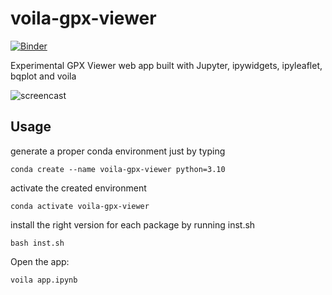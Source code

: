 # voila-gpx-viewer

[![Binder](https://mybinder.org/badge_logo.svg)](https://mybinder.org/v2/gh/jtpio/voila-gpx-viewer/master?urlpath=voila%2Frender%2Fapp.ipynb)

Experimental GPX Viewer web app built with Jupyter, ipywidgets, ipyleaflet, bqplot and voila

![screencast](https://user-images.githubusercontent.com/591645/60527710-0ff1c680-9cf3-11e9-87b5-8711fd3da344.gif)

## Usage

generate a proper conda environment just by typing

```
conda create --name voila-gpx-viewer python=3.10
```

activate the created environment

```
conda activate voila-gpx-viewer
```

install the right version for each package by running inst.sh

```
bash inst.sh
```

Open the app:

```
voila app.ipynb
```
